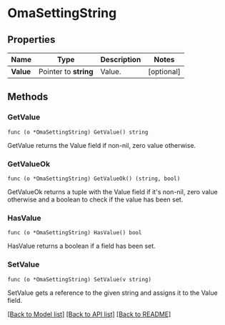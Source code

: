 # OmaSettingString

## Properties

Name | Type | Description | Notes
------------ | ------------- | ------------- | -------------
**Value** | Pointer to **string** | Value. | [optional] 

## Methods

### GetValue

`func (o *OmaSettingString) GetValue() string`

GetValue returns the Value field if non-nil, zero value otherwise.

### GetValueOk

`func (o *OmaSettingString) GetValueOk() (string, bool)`

GetValueOk returns a tuple with the Value field if it's non-nil, zero value otherwise
and a boolean to check if the value has been set.

### HasValue

`func (o *OmaSettingString) HasValue() bool`

HasValue returns a boolean if a field has been set.

### SetValue

`func (o *OmaSettingString) SetValue(v string)`

SetValue gets a reference to the given string and assigns it to the Value field.


[[Back to Model list]](../README.md#documentation-for-models) [[Back to API list]](../README.md#documentation-for-api-endpoints) [[Back to README]](../README.md)


